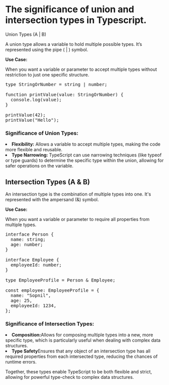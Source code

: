 

<h1>The significance of union and intersection types in Typescript.</h1

<h2>Union Types (A | B)</h2>

<p>A union type allows a variable to hold multiple possible types. It’s represented using the pipe ( | ) symbol.</p>

<strong>Use Case:</strong> <p>When you want a variable or parameter to accept multiple types without restriction to just one specific structure.</p>
<pre>
type StringOrNumber = string | number;

function printValue(value: StringOrNumber) {
  console.log(value);
}

printValue(42); 
printValue("Hello");
</pre>

<h3>Significance of Union Types:</h3>

<li><strong>Flexibility:</strong> Allows a variable to accept multiple types, making the code more flexible and reusable.</li>
<li><strong>Type Narrowing:</strong> TypeScript can use narrowing techniques (like typeof or type guards) to determine the specific type within the union, allowing for safer operations on the variable.</li>

<h2>Intersection Types (A & B)</h2>

<p>An intersection type is the combination of multiple types into one. It's represented with the ampersand (&) symbol.</p>

<strong>Use Case:</strong><p> When you want a variable or parameter to require all properties from multiple types.</p>

<pre>
interface Person {
  name: string;
  age: number;
}

interface Employee {
  employeeId: number;
}

type EmployeeProfile = Person & Employee;

const employee: EmployeeProfile = {
  name: "Sopnil",
  age: 25,
  employeeId: 1234,
};
</pre>

<h3>Significance of Intersection Types:</h3>

<li><strong>Composition:</strong>Allows for composing multiple types into a new, more specific type, which is particularly useful when dealing with complex data structures.</li>
<li><strong>Type Safety</strong>Ensures that any object of an intersection type has all required properties from each intersected type, reducing the chances of runtime errors.</li>
<p></p>
<p></p>
<p>Together, these types enable TypeScript to be both flexible and strict, allowing for powerful type-check to complex data structures.</p>



